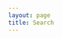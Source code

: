 ```yaml
---
layout: page
title: Search
---
```

<div id="search-searchbar"></div>

<div id="search-hits"></div>

<!-- Including InstantSearch.js library and styling -->
<script src="https://cdn.jsdelivr.net/npm/algoliasearch@4.14.2/dist/algoliasearch-lite.umd.js" integrity="sha256-dImjLPUsG/6p3+i7gVKBiDM8EemJAhQ0VvkRK2pVsQY=" crossorigin="anonymous"></script>
<script src="https://cdn.jsdelivr.net/npm/instantsearch.js@4.49.1/dist/instantsearch.production.min.js" integrity="sha256-3s8yn/IU/hV+UjoqczP+9xDS1VXIpMf3QYRUi9XoG0Y=" crossorigin="anonymous"></script>
<link rel="stylesheet" href="https://cdn.jsdelivr.net/npm/instantsearch.css@7.4.5/themes/reset-min.css" integrity="sha256-QlHlZdbSVxaYkUHxhMFhAj/L3pJiW1LuomSCONXBWms=" crossorigin="anonymous">

<script>
  const searchClient = algoliasearch(
    '{{ site.algolia.application_id }}',
    '{{ site.algolia.search_only_api_key }}'
  );
  
  const search = instantsearch({
    indexName: '{{ site.algolia.index_name }}',
    searchClient,
    searchFunction: function(helper) {
      if(helper.state.query != '') {
        helper.search();
      }
    },
    routing: true
  });
  
  search.addWidgets([
    instantsearch.widgets.searchBox({
      container: '#search-searchbar',
      showSubmit: false,
    }),
    instantsearch.widgets.hits({
      container: '#search-hits',
      templates: {
        item(hit, { html, components }) {
          const date = new Date(hit.date * 1000)
          const localeStringOptions = {
            weekday: 'long',
            year: 'numeric',
            month: 'long',
            day: 'numeric'
           }
          const formattedDate = date.toLocaleString('en-US', localeStringOptions)
          return html`
            <div class="post">
              <h1 class="post-title">
                <a href="${hit.url}">
                  ${components.Highlight({ hit, attribute: 'title' })}
                </a>
              </h1>
              <span class="post-date">${formattedDate}</span>
              ${components.Snippet({ hit, attribute: 'content' })}
            </div>
          `;
        },
      },
    })
  ]);
  
  search.start();
</script>

<style>
  #search-searchbar {
    margin-bottom: 4em;
  }

  .ais-SearchBox-input {
    width: 100%;
    font-size: 20px;
    padding: 10px;
    border-radius: 7px;
    border: 1px solid #aaa;
    appearance: none;
  }
  
  .ais-SearchBox-input:focus {
    outline: 0;
  }
  
  .ais-SearchBox-reset {
    position: absolute;
    margin-left: -20px;
    z-index: 200;
  }
  
  .ais-SearchBox-reset svg {
    width: 15px;
    height: 15px;
  }
</style>
